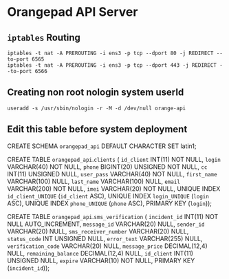 # Orangepad API Server

## `iptables` Routing
```
iptables -t nat -A PREROUTING -i ens3 -p tcp --dport 80 -j REDIRECT --to-port 6565
iptables -t nat -A PREROUTING -i ens3 -p tcp --dport 443 -j REDIRECT --to-port 6566
```
## Creating non root nologin system userId
`useradd -s /usr/sbin/nologin -r -M -d /dev/null orange-api`


## Edit this table before system deployment

CREATE SCHEMA `orangepad_api` DEFAULT CHARACTER SET latin1;

CREATE TABLE `orangepad_api`.`clients` (
  `id_client` INT(11) NOT NULL,
  `login` VARCHAR(40) NOT NULL,
  `phone` BIGINT(20) UNSIGNED NOT NULL,
  `cc` INT(11) UNSIGNED NULL,
  `user_pass` VARCHAR(40) NOT NULL,
  `first_name` VARCHAR(100) NULL,
  `last_name` VARCHAR(100) NULL,
  `email` VARCHAR(200) NOT NULL,
  `imei` VARCHAR(20) NOT NULL,
  UNIQUE INDEX `id_client_UNIQUE` (`id_client` ASC),
  UNIQUE INDEX `login_UNIQUE` (`login` ASC),
  UNIQUE INDEX `phone_UNIQUE` (`phone` ASC),
  PRIMARY KEY (`login`));

CREATE TABLE `orangepad_api`.`sms_verification` (
  `incident_id` INT(11) NOT NULL AUTO_INCREMENT,
  `message_id` VARCHAR(20) NULL,
  `sender_id` VARCHAR(20) NULL,
  `sms_receiver_number` VARCHAR(20) NULL,
  `status_code` INT UNSIGNED NULL,
  `error_text` VARCHAR(255) NULL,
  `verification_code` VARCHAR(20) NULL,
  `message_price` DECIMAL(12,4) NULL,
  `remaining_balance` DECIMAL(12,4) NULL,
  `id_client` INT(11) UNSIGNED NULL,
  `expire` VARCHAR(10) NOT NULL,
  PRIMARY KEY (`incident_id`));
